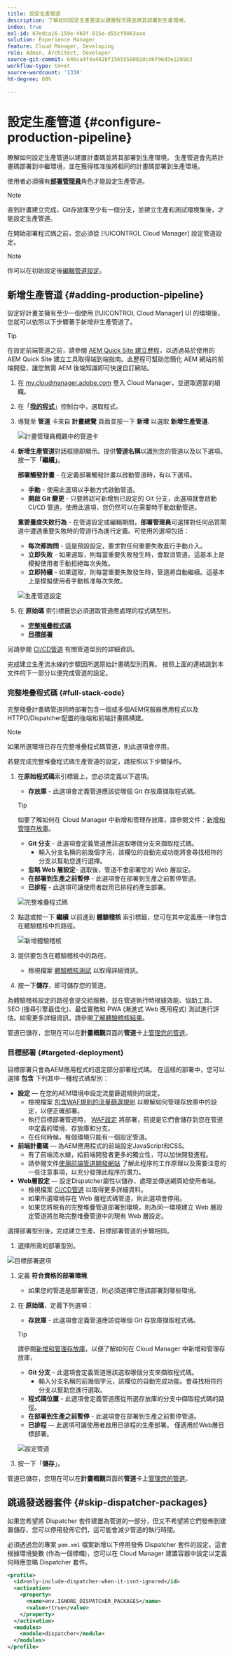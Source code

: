 ```yaml
---
title: 設定生產管道
description: 了解如何設定生產管道以建置程式碼並將其部署到生產環境。
index: true
exl-id: 67edca16-159e-469f-815e-d55cf9063aa4
solution: Experience Manager
feature: Cloud Manager, Developing
role: Admin, Architect, Developer
source-git-commit: 646ca4f4a441bf1565558002dcd6f96d3e228563
workflow-type: tm+mt
source-wordcount: '1338'
ht-degree: 68%

---
```



# 設定生產管道 {#configure-production-pipeline}

瞭解如何設定生產管道以建置計畫碼並將其部署到生產環境。 生產管道會先將計畫碼部署到中繼環境，並在獲得核准後將相同的計畫碼部署到生產環境。

使用者必須擁有&#x200B;**[部署管理員](/help/onboarding/cloud-manager-introduction.md#role-based-permissions)**&#x200B;角色才能設定生產管道。

>[!NOTE]
>
>直到計畫建立完成，Git存放庫至少有一個分支，並建立生產和測試環境集後，才能設定生產管道。

在開始部署程式碼之前，您必須從 [!UICONTROL Cloud Manager] 設定管道設定。

>[!NOTE]
>
>你可以在初始設定後[編輯管道設定](managing-pipelines.md)。

## 新增生產管道 {#adding-production-pipeline}

設定好計畫並擁有至少一個使用 [!UICONTROL Cloud Manager] UI 的環境後，您就可以依照以下步驟著手新增非生產管道了。

>[!TIP]
>
>在設定前端管道之前，請參閱 [AEM Quick Site 建立歷程](/help/journey-sites/quick-site/overview.md)，以透過易於使用的 AEM Quick Site 建立工具取得端到端指南。此歷程可幫助您簡化 AEM 網站的前端開發，讓您無需 AEM 後端知識即可快速自訂網站。

1. 在 [my.cloudmanager.adobe.com](https://my.cloudmanager.adobe.com/) 登入 Cloud Manager，並選取適當的組織。

1. 在「**[我的程式](/help/implementing/cloud-manager/navigation.md#my-programs)**」控制台中，選取程式。

1. 導覽至 **管道** 卡來自 **計畫總覽** 頁面並按一下 **新增** 以選取 **新增生產管道**.

   ![計畫管理員概觀中的管道卡](/help/implementing/cloud-manager/assets/configure-pipeline/add-prod-1.png)

1. **新增生產管道**&#x200B;對話框隨即顯示。提供&#x200B;**管道名稱**&#x200B;以識別您的管道以及以下選項。按一下&#x200B;**「繼續」**。

   **部署觸發計畫** - 在定義部署觸發計畫以啟動管道時，有以下選項。

   * **手動** - 使用此選項以手動方式啟動管道。
   * **開啟 Git 變更** - 只要將認可新增到已設定的 Git 分支，此選項就會啟動 CI/CD 管道。使用此選項，您仍然可以在需要時手動啟動管道。

   **重要量度失敗行為** - 在管道設定或編輯期間，**部署管理員**&#x200B;可選擇對任何品質閘道中遭遇重要失敗時的管道行為進行定義。可使用的選項包括：

   * **每次都詢問** - 這是預設設定，要求對任何重要失敗進行手動介入。
   * **立即失敗** - 如果選取，則每當重要失敗發生時，會取消管道。這基本上是模擬使用者手動拒絕每次失敗。
   * **立即持續** - 如果選取，則每當重要失敗發生時，管道將自動繼續。這基本上是模擬使用者手動核准每次失敗。

   ![生產管道設定](/help/implementing/cloud-manager/assets/configure-pipeline/production-pipeline-configuration.png)

1. 在 **原始碼** 索引標籤您必須選取管道應處理的程式碼型別。

   * **[完整堆疊程式碼](#full-stack-code)**
   * **[目標部署](#targeted-deployment)**

另請參閱 [CI/CD管道](/help/implementing/cloud-manager/configuring-pipelines/introduction-ci-cd-pipelines.md) 有關管道型別的詳細資訊。

完成建立生產流水線的步驟因所選原始計畫碼型別而異。 按照上面的連結跳到本文件的下一部分以便完成管道的設定。

### 完整堆疊程式碼 {#full-stack-code}

完整棧疊計畫碼管道同時部署包含一個或多個AEM伺服器應用程式以及HTTPD/Dispatcher配置的後端和前端計畫碼構建。

>[!NOTE]
>
>如果所選環境已存在完整堆疊程式碼管道，則此選項會停用。

若要完成完整堆疊程式碼生產管道的設定，請按照以下步驟操作。

1. 在&#x200B;**原始程式碼**&#x200B;索引標籤上，您必須定義以下選項。

   * **存放庫** - 此選項會定義管道應該從哪個 Git 存放庫擷取程式碼。

   >[!TIP]
   > 
   >如要了解如何在 Cloud Manager 中新增和管理存放庫，請參閱文件：[新增和管理存放庫](/help/implementing/cloud-manager/managing-code/cloud-manager-repositories.md)。

   * **Git 分支** - 此選項會定義管道應該選取哪個分支來擷取程式碼。
      * 輸入分支名稱的前幾個字元，該欄位的自動完成功能將會尋找相符的分支以幫助您進行選擇。
   * **忽略 Web 層設定**- 選取後，管道不會部署您的 Web 層設定。
   * **在部署到生產之前暫停** - 此選項會在部署到生產之前暫停管道。
   * **已排程** - 此選項可讓使用者啟用已排程的產生部署。

   ![完整堆疊程式碼](/help/implementing/cloud-manager/assets/configure-pipeline/production-pipeline-fullstack.png)

1. 點選或按一下 **繼續** 以前進到 **體驗稽核** 索引標籤，您可在其中定義應一律包含在體驗稽核中的路徑。

   ![新增體驗稽核](/help/implementing/cloud-manager/assets/configure-pipeline/add-prod-audit.png)

1. 提供要包含在體驗稽核中的路徑。

   * 檢視檔案 [體驗稽核測試](/help/implementing/cloud-manager/experience-audit-testing.md#configuration) 以取得詳細資訊。

1. 按一下&#x200B;**儲存**，即可儲存您的管道。

為體驗稽核設定的路徑會提交給服務，並在管道執行時根據效能、協助工具、SEO (搜尋引擎最佳化)、最佳實務和 PWA (漸進式 Web 應用程式) 測試進行評估。如需更多詳細資訊，請參閱[了解體驗稽核結果](/help/implementing/cloud-manager/experience-audit-testing.md)。

管道已儲存，您現在可以在&#x200B;**計畫概觀**&#x200B;頁面的&#x200B;**管道**&#x200B;卡上[管理您的管道](managing-pipelines.md)。

### 目標部署 {#targeted-deployment}

目標部署只會為AEM應用程式的選定部分部署程式碼。 在這樣的部署中，您可以選擇 **包含** 下列其中一種程式碼型別：

* **設定**  — 在您的AEM環境中設定流量篩選規則的設定。
   * 檢視檔案 [包含WAF規則的流量篩選規則](/help/security/traffic-filter-rules-including-waf.md) 以瞭解如何管理存放庫中的設定，以便正確部署。
   * 執行目標部署管道時， [WAF設定](/help/security/traffic-filter-rules-including-waf.md) 將部署，前提是它們會儲存到您在管道中定義的環境、存放庫和分支。
   * 在任何時候，每個環境只能有一個設定管道。
* **前端計畫碼**  — 為AEM應用程式的前端設定JavaScript和CSS。
   * 有了前端流水線，給前端開發者更多的獨立性，可以加快開發進程。
   * 請參閱文件[使用前端管道開發網站](/help/implementing/developing/introduction/developing-with-front-end-pipelines.md) 了解此程序的工作原理以及需要注意的一些注意事項，以充分發揮此程序的潛力。
* **Web層設定**  — 設定Dispatcher屬性以儲存、處理並傳送網頁給使用者端。
   * 檢視檔案 [CI/CD管道](/help/implementing/cloud-manager/configuring-pipelines/introduction-ci-cd-pipelines.md#web-tier-config-pipelines) 以取得更多詳細資料。
   * 如果所選環境存在 Web 層程式碼管道，則此選項會停用。
   * 如果您將現有的完整堆疊管道部署到環境，則為同一環境建立 Web 層設定管道將忽略完整堆疊管道中的現有 Web 層設定。

選擇部署型別後，完成建立生產、目標部署管道的步驟相同。

1. 選擇所需的部署型別。

![目標部署選項](/help/implementing/cloud-manager/assets/configure-pipeline/prod-pipeline-targeted-deployment.png)

1. 定義 **符合資格的部署環境**.

   * 如果您的管道是部署管道，則必須選擇它應該部署到哪些環境。

1. 在 **原始碼**，定義下列選項：

   * **存放庫** - 此選項會定義管道應該從哪個 Git 存放庫擷取程式碼。

   >[!TIP]
   > 
   >請參閱[新增和管理存放庫](/help/implementing/cloud-manager/managing-code/cloud-manager-repositories.md)，以便了解如何在 Cloud Manager 中新增和管理存放庫，

   * **Git 分支** - 此選項會定義管道應該選取哪個分支來擷取程式碼。
      * 輸入分支名稱的前幾個字元，該欄位的自動完成功能。會尋找相符的分支以幫助您進行選取。
   * **程式碼位置** - 此選項會定義管道應從所選存放庫的分支中擷取程式碼的路徑。
   * **在部署到生產之前暫停** - 此選項會在部署到生產之前暫停管道。
   * **已排程**  — 此選項可讓使用者啟用已排程的生產部署。 僅適用於Web層目標部署。

   ![設定管道](/help/implementing/cloud-manager/assets/configure-pipeline/prod-pipeline-config-deployment.png)

1. 按一下「**儲存**」。

管道已儲存，您現在可以在&#x200B;**計畫概觀**&#x200B;頁面的&#x200B;**管道**&#x200B;卡上[管理您的管道](managing-pipelines.md)。

## 跳過發送器套件 {#skip-dispatcher-packages}

如果您希望將 Dispatcher 套件建置為管道的一部分，但又不希望將它們發佈到建置儲存，您可以停用發佈它們，這可能會減少管道的執行時間。

必須透過您的專案 `pom.xml` 檔案新增以下停用發佈 Dispatcher 套件的設定。這會根據環境變數 (作為一個標幟)，您可以在 Cloud Manager 建置容器中設定以定義何時應忽略 Dispatcher 套件。

```xml
<profile>
  <id>only-include-dispatcher-when-it-isnt-ignored</id>
  <activation>
    <property>
      <name>env.IGNORE_DISPATCHER_PACKAGES</name>
      <value>!true</value>
    </property>
  </activation>
  <modules>
    <module>dispatcher</module>
  </modules>
</profile>
```
